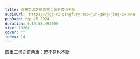 ```yaml
---
title: 四重二谛之前两重：既不常也不断
audioUrl:  https://jgj-r2.pingfury.top/jin-gang-jing-14.m4a
pubDate: Sep 25 2024
duration: 0:19:58.493000
size: 19268
cover: ""
index: 14
---
```

四重二谛之前两重：既不常也不断